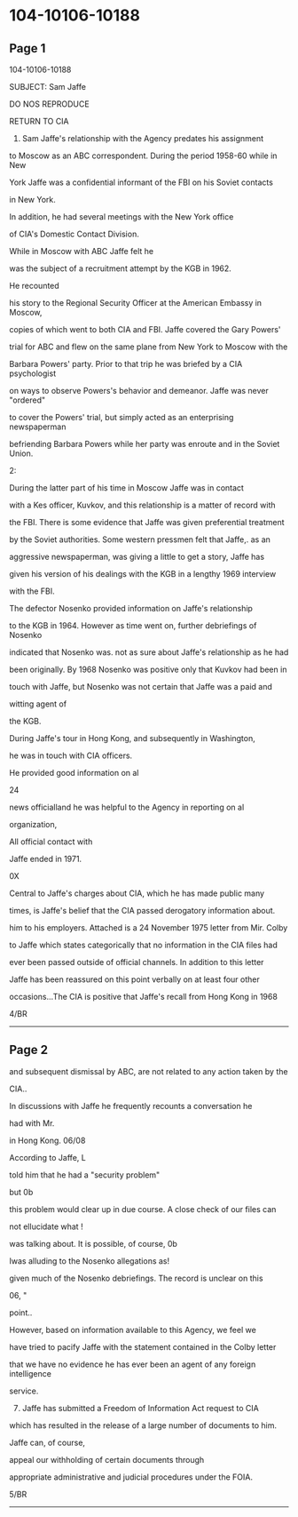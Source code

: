# 104-10106-10188

## Page 1

104-10106-10188

SUBJECT: Sam Jaffe

DO NOS REPRODUCE

RETURN TO CIA

1. Sam Jaffe's relationship with the Agency predates his assignment

to Moscow as an ABC correspondent. During the period 1958-60 while in New

York Jaffe was a confidential informant of the FBI on his Soviet contacts

in New York.

In addition, he had several meetings with the New York office

of CIA's Domestic Contact Division.

While in Moscow with ABC Jaffe felt he

was the subject of a recruitment attempt by the KGB in 1962.

He recounted

his story to the Regional Security Officer at the American Embassy in Moscow,

copies of which went to both CIA and FBI. Jaffe covered the Gary Powers'

trial for ABC and flew on the same plane from New York to Moscow with the

Barbara Powers' party. Prior to that trip he was briefed by a CIA psychologist

on ways to observe Powers's behavior and demeanor. Jaffe was never "ordered"

to cover the Powers' trial, but simply acted as an enterprising newspaperman

befriending Barbara Powers while her party was enroute and in the Soviet Union.

2:

During the latter part of his time in Moscow Jaffe was in contact

with a Kes officer, Kuvkov, and this relationship is a matter of record with

the FBI. There is some evidence that Jaffe was given preferential treatment

by the Soviet authorities. Some western pressmen felt that Jaffe,. as an

aggressive newspaperman, was giving a little to get a story, Jaffe has

given his version of his dealings with the KGB in a lengthy 1969 interview

with the FBI.

The defector Nosenko provided information on Jaffe's relationship

to the KGB in 1964. However as time went on, further debriefings of Nosenko

indicated that Nosenko was. not as sure about Jaffe's relationship as he had

been originally. By 1968 Nosenko was positive only that Kuvkov had been in

touch with Jaffe, but Nosenko was not certain that Jaffe was a paid and

witting agent of

the KGB.

During Jaffe's tour in Hong Kong, and subsequently in Washington,

he was in touch with CIA officers.

He provided good information on al

24

news officialland he was helpful to the Agency in reporting on al

organization,

All official contact with

Jaffe ended in 1971.

0X

Central to Jaffe's charges about CIA, which he has made public many

times, is Jaffe's belief that the CIA passed derogatory information about.

him to his employers. Attached is a 24 November 1975 letter from Mir. Colby

to Jaffe which states categorically that no information in the CIA files had

ever been passed outside of official channels. In addition to this letter

Jaffe has been reassured on this point verbally on at least four other

occasions...The CIA is positive that Jaffe's recall from Hong Kong in 1968

4/BR

---

## Page 2

and subsequent dismissal by ABC, are not related to any action taken by the

CIA..

In discussions with Jaffe he frequently recounts a conversation he

had with Mr.

in Hong Kong. 06/08

According to Jaffe, L

told him that he had a "security problem"

but 0b

this problem would clear up in due course. A close check of our files can

not ellucidate what !

was talking about. It is possible, of course, 0b

Iwas alluding to the Nosenko allegations as!

given much of the Nosenko debriefings. The record is unclear on this

06, "

point..

However, based on information available to this Agency, we feel we

have tried to pacify Jaffe with the statement contained in the Colby letter

that we have no evidence he has ever been an agent of any foreign intelligence

service.

7. Jaffe has submitted a Freedom of Information Act request to CIA

which has resulted in the release of a large number of documents to him.

Jaffe can, of course,

appeal our withholding of certain documents through

appropriate administrative and judicial procedures under the FOIA.

5/BR

---

